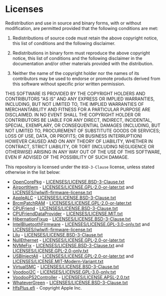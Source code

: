 # Licenses

Redistribution and use in source and binary forms, with or without modification, are permitted provided that the following conditions are met:

1. Redistributions of source code must retain the above copyright notice, this list of conditions and the following disclaimer.

2. Redistributions in binary form must reproduce the above copyright notice, this list of conditions and the following disclaimer in the documentation and/or other materials provided with the distribution.

3. Neither the name of the copyright holder nor the names of its contributors may be used to endorse or promote products derived from this software without specific prior written permission.

THIS SOFTWARE IS PROVIDED BY THE COPYRIGHT HOLDERS AND CONTRIBUTORS "AS IS" AND ANY EXPRESS OR IMPLIED WARRANTIES, INCLUDING, BUT NOT LIMITED TO, THE IMPLIED WARRANTIES OF MERCHANTABILITY AND FITNESS FOR A PARTICULAR PURPOSE ARE DISCLAIMED. IN NO EVENT SHALL THE COPYRIGHT HOLDER OR CONTRIBUTORS BE LIABLE FOR ANY DIRECT, INDIRECT, INCIDENTAL, SPECIAL, EXEMPLARY, OR CONSEQUENTIAL DAMAGES (INCLUDING, BUT NOT LIMITED TO, PROCUREMENT OF SUBSTITUTE GOODS OR SERVICES; LOSS OF USE, DATA, OR PROFITS; OR BUSINESS INTERRUPTION) HOWEVER CAUSED AND ON ANY THEORY OF LIABILITY, WHETHER IN CONTRACT, STRICT LIABILITY, OR TORT (INCLUDING NEGLIGENCE OR OTHERWISE) ARISING IN ANY WAY OUT OF THE USE OF THIS SOFTWARE, EVEN IF ADVISED OF THE POSSIBILITY OF SUCH DAMAGE.

This repository is licensed under the `BSD-3-Clause` license, unless stated otherwise in the list below:

- [OpenCorePkg](https://github.com/acidanthera/OpenCorePkg) - [LICENSES/LICENSE.BSD-3-Clause.txt](LICENSES/LICENSE.BSD-3-Clause.txt)
- [AirportItlwm](https://github.com/OpenIntelWireless/itlwm) - [LICENSES/LICENSE.GPL-2.0-or-later.txt](LICENSES/LICENSE.GPL-2.0-or-later.txt) and [LICENSES/iwlwifi-firmware-license.txt](LICENSES/iwlwifi-firmware-license.txt)
- [AppleALC](https://github.com/acidanthera/AppleALC) - [LICENSES/LICENSE.BSD-3-Clause.txt](LICENSES/LICENSE.BSD-3-Clause.txt)
- [BrcmPatchRAM](https://github.com/acidanthera/BrcmPatchRAM) - [LICENSES/LICENSE.GPL-2.0-or-later.txt](LICENSES/LICENSE.GPL-2.0-or-later.txt)
- [CPUFriend](https://github.com/acidanthera/CPUFriend) - [LICENSES/LICENSE.BSD-3-Clause.txt](LICENSES/LICENSE.BSD-3-Clause.txt)
- [CPUFriendDataProvider](https://github.com/corpnewt/CPUFriendFriend) - [LICENSES/LICENSE.MIT.txt](LICENSES/LICENSE.MIT.txt)
- [HibernationFixup](https://github.com/acidanthera/HibernationFixup) - [LICENSES/LICENSE.BSD-3-Clause.txt](LICENSES/LICENSE.BSD-3-Clause.txt)
- [IntelBluetoothFirmware](https://github.com/OpenIntelWireless/IntelBluetoothFirmware) - [LICENSES/LICENSE.GPL-3.0-only.txt](LICENSES/LICENSE.GPL-3.0-only.txt) and [LICENSES/iwlwifi-firmware-license.txt](LICENSES/iwlwifi-firmware-license.txt)
- [Lilu](https://github.com/acidanthera/Lilu) - [LICENSES/LICENSE.BSD-3-Clause.txt](LICENSES/LICENSE.BSD-3-Clause.txt)
- [NullEthernet](https://bitbucket.org/RehabMan/os-x-null-ethernet) - [LICENSES/LICENSE.GPL-2.0-or-later.txt](LICENSES/LICENSE.GPL-2.0-or-later.txt)
- [NVMeFix](https://github.com/acidanthera/NVMeFix) - [LICENSES/LICENSE.BSD-3-Clause.txt](LICENSES/LICENSE.BSD-3-Clause.txt) and [LICENSES/LICENSE.GPL-2.0-only.txt](LICENSES/LICENSE.GPL-2.0-only.txt)
- [USBInjectAll](https://github.com/Sniki/OS-X-USB-Inject-All) - [LICENSES/LICENSE.GPL-2.0-or-later.txt](LICENSES/LICENSE.GPL-2.0-or-later.txt) and [LICENSES/LICENSE.MIT-Modern-Variant.txt](LICENSES/LICENSE.MIT-Modern-Variant.txt)
- [VirtualSMC](https://github.com/acidanthera/VirtualSMC) - [LICENSES/LICENSE.BSD-3-Clause.txt](LICENSES/LICENSE.BSD-3-Clause.txt)
- [VoodooI2C](https://github.com/VoodooI2C/VoodooI2C) - [LICENSES/LICENSE.GPL-3.0-only.txt](LICENSES/LICENSE.GPL-3.0-only.txt)
- [VoodooPS2Controller](https://github.com/acidanthera/VoodooPS2) - [LICENSES/LICENSE.APSL-2.0.txt](LICENSES/LICENSE.APSL-2.0.txt)
- [WhateverGreen](https://github.com/acidanthera/WhateverGreen) - [LICENSES/LICENSE.BSD-3-Clause.txt](LICENSES/LICENSE.BSD-3-Clause.txt)
- [HfsPlus.efi](https://github.com/acidanthera/OcBinaryData/blob/master/Drivers/HfsPlus.efi) - Copyright Apple Inc.
